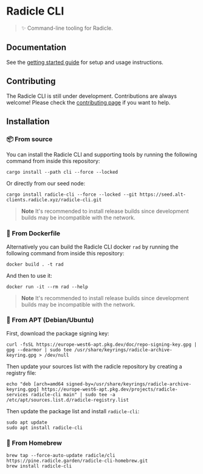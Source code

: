 # Radicle CLI

> ✨ Command-line tooling for Radicle.

## Documentation

See the [getting started guide](https://radicle.xyz/get-started.html) for setup and usage instructions.

## Contributing

The Radicle CLI is still under development. Contributions are always welcome! Please check the [contributing page](https://app.radicle.xyz/seeds/clients.radicle.xyz/rad:git:hnrkmg77m8tfzj4gi4pa4mbhgysfgzwntjpao/tree/cc80d84ea5be6466647777224c1131b2e0ad11c8/CONTRIBUTING.md) if you want to help.

## Installation

### 📦 From source

You can install the Radicle CLI and supporting tools by running the
following command from inside this repository:

    cargo install --path cli --force --locked

Or directly from our seed node:

    cargo install radicle-cli --force --locked --git https://seed.alt-clients.radicle.xyz/radicle-cli.git

> **Note**
> It's recommended to install release builds since development builds may be incompatible with the network.

### 🐳 From Dockerfile

Alternatively you can build the Radicle CLI docker `rad` by running the
following command from inside this repository:

    docker build . -t rad

And then to use it:

    docker run -it --rm rad --help

> **Note**
> It's recommended to install release builds since development builds may be incompatible with the network.

### 🐧 From APT (Debian/Ubuntu)

First, download the package signing key:

    curl -fsSL https://europe-west6-apt.pkg.dev/doc/repo-signing-key.gpg | gpg --dearmor | sudo tee /usr/share/keyrings/radicle-archive-keyring.gpg > /dev/null

Then update your sources list with the radicle repository by creating a registry file:

    echo "deb [arch=amd64 signed-by=/usr/share/keyrings/radicle-archive-keyring.gpg] https://europe-west6-apt.pkg.dev/projects/radicle-services radicle-cli main" | sudo tee -a /etc/apt/sources.list.d/radicle-registry.list

Then update the package list and install `radicle-cli`:

    sudo apt update
    sudo apt install radicle-cli

### 🍺 From Homebrew

    brew tap --force-auto-update radicle/cli https://pine.radicle.garden/radicle-cli-homebrew.git
    brew install radicle-cli
